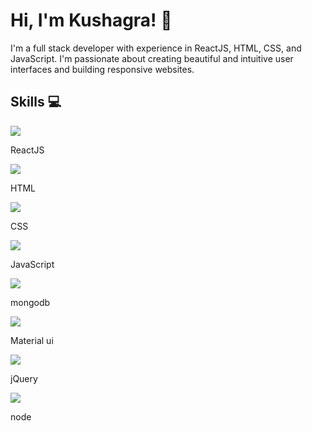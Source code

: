 
# Hi, I'm Kushagra! 👋

I'm a full stack developer with experience in ReactJS, HTML, CSS, and JavaScript. I'm passionate about creating beautiful and intuitive user interfaces and building responsive websites.

## Skills 💻

<div class="skills-container">
  <div class="skill">
    <img src="https://img.icons8.com/color/48/000000/react-native.png"/>
    <p>ReactJS</p>
  </div>
  <div class="skill">
    <img src="https://img.icons8.com/color/48/000000/html-5.png"/>
    <p>HTML</p>
  </div>
  <div class="skill">
    <img src="https://img.icons8.com/color/48/000000/css3.png"/>
    <p>CSS</p>
  </div>
  <div class="skill">
    <img src="https://img.icons8.com/color/48/000000/javascript.png"/>
    <p>JavaScript</p>
  </div>
  <div class="skill">
    <img src="https://img.icons8.com/color/48/000000/mongodb.png"/>
    <p>mongodb</p>
  </div>
  <div class="skill">
    <img src="https://material-ui.com/static/logo.png"/>
    <p>Material  ui</p>
  </div>
  <div class="skill">
    <img src="https://img.icons8.com/ios-filled/48/000000/jquery.png"/>
    <p>jQuery</p>
  </div>
  <div class="skill">
    <img src="https://img.icons8.com/color/48/000000/nodejs.png"/>
    <p>node</p>
  </div>
</div>




